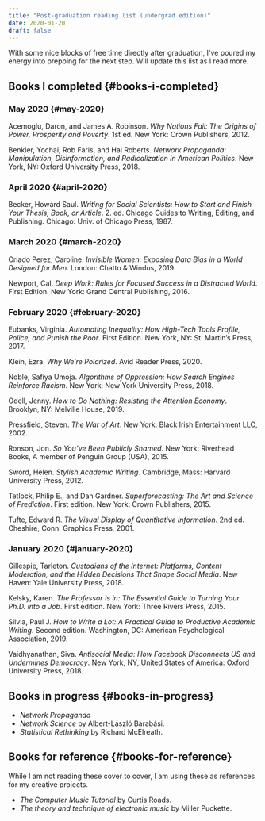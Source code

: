 ```yaml
---
title: "Post-graduation reading list (undergrad edition)"
date: 2020-01-20
draft: false
---
```


With some nice blocks of free time directly after graduation, I've poured my energy into prepping for the next step. Will update this list as I read more.


## Books I completed {#books-i-completed}


### May 2020 {#may-2020}

Acemoglu, Daron, and James A. Robinson. _Why Nations Fail: The Origins of Power, Prosperity and Poverty_. 1st ed. New York: Crown Publishers, 2012.

Benkler, Yochai, Rob Faris, and Hal Roberts. _Network Propaganda: Manipulation, Disinformation, and Radicalization in American Politics_. New York, NY: Oxford University Press, 2018.


### April 2020 {#april-2020}

Becker, Howard Saul. _Writing for Social Scientists: How to Start and Finish Your Thesis, Book, or Article_. 2. ed. Chicago Guides to Writing, Editing, and Publishing. Chicago: Univ. of Chicago Press, 1987.


### March 2020 {#march-2020}

Criado Perez, Caroline. _Invisible Women: Exposing Data Bias in a World Designed for Men_. London: Chatto & Windus, 2019.

Newport, Cal. _Deep Work: Rules for Focused Success in a Distracted World_. First Edition. New York: Grand Central Publishing, 2016.


### February 2020 {#february-2020}

Eubanks, Virginia. _Automating Inequality: How High-Tech Tools Profile, Police, and Punish the Poor_. First Edition. New York, NY: St. Martin’s Press, 2017.

Klein, Ezra. _Why We’re Polarized_. Avid Reader Press, 2020.

Noble, Safiya Umoja. _Algorithms of Oppression: How Search Engines Reinforce Racism_. New York: New York University Press, 2018.

Odell, Jenny. _How to Do Nothing: Resisting the Attention Economy_. Brooklyn, NY: Melville House, 2019.

Pressfield, Steven. _The War of Art_. New York: Black Irish Entertainment LLC, 2002.

Ronson, Jon. _So You’ve Been Publicly Shamed_. New York: Riverhead Books, A member of Penguin Group (USA), 2015.

Sword, Helen. _Stylish Academic Writing_. Cambridge, Mass: Harvard University Press, 2012.

Tetlock, Philip E., and Dan Gardner. _Superforecasting: The Art and Science of Prediction_. First edition. New York: Crown Publishers, 2015.

Tufte, Edward R. _The Visual Display of Quantitative Information_. 2nd ed. Cheshire, Conn: Graphics Press, 2001.


### January 2020 {#january-2020}

Gillespie, Tarleton. _Custodians of the Internet: Platforms, Content Moderation, and the Hidden Decisions That Shape Social Media_. New Haven: Yale University Press, 2018.

Kelsky, Karen. _The Professor Is in: The Essential Guide to Turning Your Ph.D. into a Job_. First edition. New York: Three Rivers Press, 2015.

Silvia, Paul J. _How to Write a Lot: A Practical Guide to Productive Academic Writing_. Second edition. Washington, DC: American Psychological Association, 2019.

Vaidhyanathan, Siva. _Antisocial Media: How Facebook Disconnects US and Undermines Democracy_. New York, NY, United States of America: Oxford University Press, 2018.


## Books in progress {#books-in-progress}

-   _Network Propaganda_
-   _Network Science_ by Albert-László Barabási.
-   _Statistical Rethinking_ by Richard McElreath.


## Books for reference {#books-for-reference}

While I am not reading these cover to cover, I am using these as references for my creative projects.

-   _The Computer Music Tutorial_ by Curtis Roads.
-   _The theory and technique of electronic music_ by Miller Puckette.
